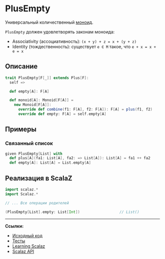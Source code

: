 # PlusEmpty

Универсальный количественный [моноид](https://scalabook.gitflic.space/docs/typeclass/monoid/monoid).

`PlusEmpty` должен удовлетворять законам моноида:

- Associativity (ассоциативность): `(x + y) + z = x + (y + z)`
- Identity (тождественность): существует `e ∈ M` такое, что `e + x = x + e = x`


## Описание

```scala
trait PlusEmpty[F[_]] extends Plus[F]:
  self =>

  def empty[A]: F[A]

  def monoid[A]: Monoid[F[A]] =
    new Monoid[F[A]]:
      override def combine(f1: F[A], f2: F[A]): F[A] = plus(f1, f2)
      override def empty: F[A] = self.empty[A]
```

## Примеры

### Связанный список

```scala
given PlusEmpty[List] with
  def plus[A](fa1: List[A], fa2: => List[A]): List[A] = fa1 ++ fa2
  def empty[A]: List[A] = List.empty[A]
```


## Реализация в ScalaZ

```scala
import scalaz.*
import Scalaz.*

// ... Все операции родителей

(PlusEmpty[List].empty: List[Int])                  // List()
```


---

**Ссылки:**

- [Исходный код](https://gitflic.ru/project/artemkorsakov/scalabook/blob?file=examples%2Fsrc%2Fmain%2Fscala%2Ftypeclass%2Fmonad%2FPlusEmpty.scala&plain=1)
- [Тесты](https://gitflic.ru/project/artemkorsakov/scalabook/blob?file=examples%2Fsrc%2Ftest%2Fscala%2Ftypeclass%2Fmonad%2FPlusEmptySuite.scala)
- [Learning Scalaz](http://eed3si9n.com/learning-scalaz/MonadPlus.html)
- [Scalaz API](https://javadoc.io/doc/org.scalaz/scalaz-core_3/7.3.6/scalaz/PlusEmpty.html)
